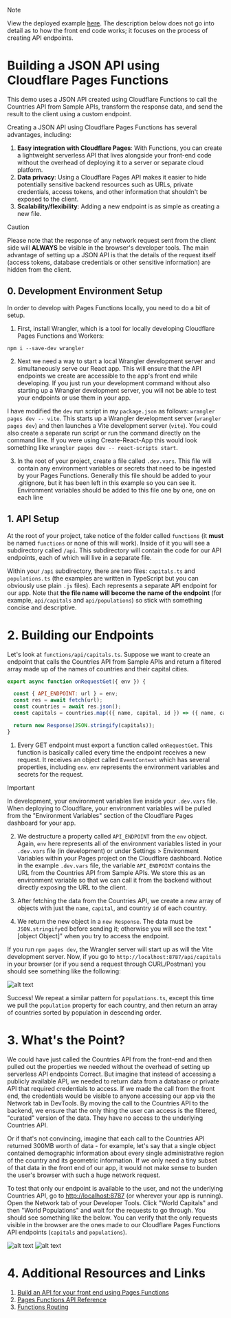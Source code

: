 
> [!NOTE]
> View the deployed example [here](https://pages-functions-countries-demo.pages.dev/). The description below does not go into detail as to how the front end code works; it focuses on the process of creating API endpoints. 

# Building a JSON API using Cloudflare Pages Functions

This demo uses a JSON API created using Cloudflare Functions to call the Countries API from Sample APIs, transform the response data, and send the result to the client using a custom endpoint.

Creating a JSON API using Cloudflare Pages Functions has several advantages, including: 

1. **Easy integration with Cloudflare Pages**: With Functions, you can create a lightweight serverless API that lives alongside your front-end code without the overhead of deploying it to a server or separate cloud platform.
2. **Data privacy**: Using a Cloudflare Pages API makes it easier to hide potentially sensitive backend resources such as URLs, private credentials, access tokens, and other information that shouldn't be exposed to the client. 
3. **Scalability/flexibility**: Adding a new endpoint is as simple as creating a new file. 


> [!CAUTION]
> Please note that the response of any network request sent from the client side will **ALWAYS** be visible in the browser's developer tools. The main advantage of setting up a JSON API is that the details of the request itself (access tokens, database credentials or other sensitive information) are hidden from the client. 

## 0. Development Environment Setup 

In order to develop with Pages Functions locally, you need to do a bit of setup. 

1. First, install Wrangler, which is a tool for locally developing Cloudflare Pages Functions and Workers: 

`npm i --save-dev wrangler` 

2. Next we need a way to start a local Wrangler development server and simultaneously serve our React app. This will ensure that the API endpoints we create are accessible to the app's front end while developing. If you just run your development command without also starting up a Wrangler development server, you will not be able to test your endpoints or use them in your app. 

I have modified the `dev` run script in my `package.json` as follows: `wrangler pages dev -- vite`. This starts up a Wrangler development server (`wrangler pages dev`) and then launches a Vite development server (`vite`). You could also create a separate run script or run the command directly on the command line. If you were using Create-React-App this would look something like `wrangler pages dev -- react-scripts start`.  

3. In the root of your project, create a file called `.dev.vars`. This file will contain any environment variables or secrets that need to be ingested by your Pages Functions. Generally this file should be added to your .gitignore, but it has been left in this example so you can see it. Environment variables should be added to this file one by one, one on each line  


## 1. API Setup

At the root of your project, take notice of the folder called `functions` (it **must** be named `functions` or none of this will work). Inside of it you will see a subdirectory called `/api`. This subdirectory will contain the code for our API endpoints, each of which will live in a separate file. 

Within your `/api` subdirectory, there are two files: `capitals.ts` and `populations.ts` (the examples are written in TypeScript but you can obviously use plain `.js` files). Each represents a separate API endpoint for our app. Note that **the file name will become the name of the endpoint** (for example, `api/capitals` and `api/populations`) so stick with something concise and descriptive. 

# 2. Building our Endpoints

Let's look at `functions/api/capitals.ts`. Suppose we want to create an endpoint that calls the Countries API from Sample APIs and return a filtered array made up of the names of countries and their capital cities.  



```javascript
export async function onRequestGet({ env }) {

  const { API_ENDPOINT: url } = env;
  const res = await fetch(url);
  const countries = await res.json();
  const capitals = countries.map(({ name, capital, id }) => ({ name, capital, id }));

  return new Response(JSON.stringify(capitals));
}
```

1. Every GET endpoint must export a function called `onRequestGet`. This function is basically called every time the endpoint receives a new request. It receives an object called `EventContext` which has several properties, including `env`. `env` represents the environment variables and secrets for the request. 

> [!IMPORTANT]
> In development, your environment variables live inside your `.dev.vars` file. When deploying to Cloudflare, your environment variables will be pulled from the "Environment Variables" section of the Cloudflare Pages dashboard for your app.

2. We destructure a property called `API_ENDPOINT` from the `env` object. Again, `env` here represents all of the environment variables listed in your `.dev.vars` file (in development) or under Settings > Environment Variables within your Pages project on the Cloudflare dashboard. Notice in the example `.dev.vars` file, the variable `API_ENDPOINT` contains the URL from the Countries API from Sample APIs. We store this as an environment variable so that we can call it from the backend without directly exposing the URL to the client.

3. After fetching the data from the Countries API, we create a new array of objects with just the `name`, `capital`, and country `id` of each country. 

4. We return the new object in a `new Response`. The data must be `JSON.stringify`ed before sending it; otherwise you will see the text "[object Object]" when you try to access the endpoint.

If you run `npm pages dev`, the Wrangler server will start up as will the Vite development server. Now, if you go to `http://localhost:8787/api/capitals` in your browser (or if you send a request through CURL/Postman) you should see something like the following: 

![alt text](example0.png)

Success! We repeat a similar pattern for `populations.ts`, except this time we pull the `population` property for each country, and then return an array of countries sorted by population in descending order. 

# 3. What's the Point?

We could have just called the Countries API from the front-end and then pulled out the properties we needed without the overhead of setting up serverless API endpoints
Correct. But imagine that instead of accessing a publicly available API, we needed to return data from a database or private API that required credentials to access. If we made the call from the front end, the credentials would be visible to anyone accessing our app via the Network tab in DevTools. By moving the call to the Countries API to the backend, we ensure that the only thing the user can access is the filtered, "curated" version of the data. They have no access to the underlying Countries API. 

Or if that's not convincing, imagine that each call to the Countries API returned 300MB worth of data - for example, let's say that a single object contained demographic information about every single administrative region of the country and its geometric information. If we only need a tiny subset of that data in the front end of our app, it would not make sense to burden the user's browser with such a huge network request. 

To test that only our endpoint is available to the user, and not the underlying Countries API, go to [http://localhost:8787](http://localhost:8787) (or wherever your app is running). Open the Network tab of your Developer Tools. Click "World Capitals" and then "World Populations" and wait for the requests to go through. You should see something like the below. You can verify that the only requests visible in the browser are the ones made to our Cloudflare Pages Functions API endpoints (`capitals` and `populations`). 

![alt text](example1.png)
![alt text](example2.png)

# 4. Additional Resources and Links

1. [Build an API for your front end using Pages Functions
](https://developers.cloudflare.com/pages/tutorials/build-an-api-with-pages-functions/)
2. [Pages Functions API Reference](https://developers.cloudflare.com/pages/functions/api-reference/)
3. [Functions Routing](https://developers.cloudflare.com/pages/functions/routing/)
